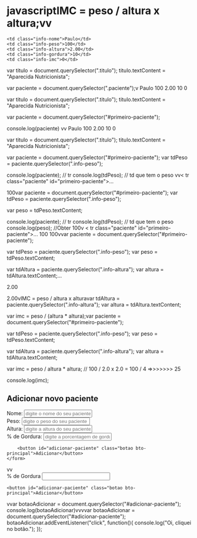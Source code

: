 # javascriptIMC = peso / altura x altura;vv<tr class="paciente">
    <td class="info-nome">Paulo</td>
    <td class="info-peso">100</td>
    <td class="info-altura">2.00</td>
    <td class="info-gordura">10</td>
    <td class="info-imc">0</td>
</tr>var titulo = document.querySelector(".titulo");
titulo.textContent = "Aparecida Nutricionista";

var paciente = document.querySelector(".paciente");v<tr class="paciente" id="primeiro-paciente">
    <td class="info-nome">Paulo</td>
    <td class="info-peso">100</td>
    <td class="info-altura">2.00</td>
    <td class="info-gordura">10</td>
    <td class="info-imc">0</td>
</tr>var titulo = document.querySelector(".titulo");
titulo.textContent = "Aparecida Nutricionista";

var paciente = document.querySelector("#primeiro-paciente");

console.log(paciente)
vv<tr class="paciente" id="primeiro-paciente">
    <td class="info-nome">Paulo</td>
    <td class="info-peso">100</td>
    <td class="info-altura">2.00</td>
    <td class="info-gordura">10</td>
    <td class="info-imc">0</td>
</tr>var titulo = document.querySelector(".titulo");
titulo.textContent = "Aparecida Nutricionista";

var paciente = document.querySelector("#primeiro-paciente");
var tdPeso = paciente.querySelector(".info-peso");

console.log(paciente); // tr
console.log(tdPeso); // td que tem o peso
vv< tr class="paciente" id="primeiro-paciente">...</tr>
<td class="info-peso">100</td>var paciente = document.querySelector("#primeiro-paciente");
var tdPeso = paciente.querySelector(".info-peso");

var peso = tdPeso.textContent;

console.log(paciente); // tr
console.log(tdPeso); // td que tem o peso
console.log(peso); //Obter 100v    < tr class="paciente" id="primeiro-paciente">...</tr>
    <td class="info-peso">100</td>
100vvar paciente = document.querySelector("#primeiro-paciente");

var tdPeso = paciente.querySelector(".info-peso");
var peso = tdPeso.textContent;

var tdAltura = paciente.querySelector(".info-altura");
var altura = tdAltura.textContent;<tr class="paciente" id="primeiro-paciente">...</tr>
<td class="info-altura">2.00</td>

2.00vIMC = peso / altura x alturavar tdAltura = paciente.querySelector(".info-altura");
var altura = tdAltura.textContent;

var imc = peso / (altura * altura);var paciente = document.querySelector("#primeiro-paciente");

var tdPeso = paciente.querySelector(".info-peso");
var peso = tdPeso.textContent;

var tdAltura = paciente.querySelector(".info-altura");
var altura = tdAltura.textContent;

var imc = peso / altura * altura; // 100 / 2.0 x 2.0 = 100 / 4 =>>>>>>> 25

console.log(imc);<!-- ... -->
<section class="container">
    <h2 id="titulo-form">Adicionar novo paciente</h2>
    <form id="form-adiciona">
        <div class="grupo">
            <label for="nome">Nome:</label>
            <input id="nome" name="nome" type="text" placeholder="digite o nome do seu paciente" class="campo">
        </div>
        <div class="grupo">
            <label for="peso">Peso:</label>
            <input id="peso" name="peso" type="text" placeholder="digite o peso do seu paciente" class="campo campo-medio">
        </div>
        <div class="grupo">
            <label for="altura">Altura:</label>
            <input id="altura" name="altura" type="text" placeholder="digite a altura do seu paciente" class="campo campo-medio">
        </div>
        <div class="grupo">
            <label for="gordura">% de Gordura:</label>
            <input id="gordura" type="text" placeholder="digite a porcentagem de gordura do seu paciente" class="campo campo-medio">
        </div>

        <button id="adicionar-paciente" class="botao bto-principal">Adicionar</button>
    </form>
</section>vv<!-- ... -->
    <div class="grupo">
        <label for="gordura">% de Gordura</label>
        <input for="gordura" name="gordura" type="text" placehoder="digite a porcentagem de gordura do seu paciente" class="campo campo-medio">
    </div>

    <button id="adicionar-paciente" class="botao bto-principal">Adicionar</button>
</form>vvar botaoAdicionar = document.querySelector("#adicionar-paciente");
console.log(botaoAdicionar)vvvvar botaoAdicionar = document.querySelector("#adicionar-paciente");
botaoAdicionar.addEventListener("click", function(){
    console.log("Oi, cliquei no botão.");
});

